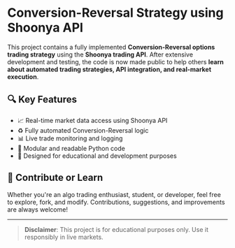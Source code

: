 # Conversion-Reversal Strategy using Shoonya API

This project contains a fully implemented **Conversion-Reversal options trading strategy** using the **Shoonya trading API**. After extensive development and testing, the code is now made public to help others **learn about automated trading strategies, API integration, and real-market execution**.

## 🔍 Key Features
- 📈 Real-time market data access using Shoonya API
- ♻️ Fully automated Conversion-Reversal logic
- 📊 Live trade monitoring and logging
- 🔧 Modular and readable Python code
- 🎯 Designed for educational and development purposes

## 🤝 Contribute or Learn
Whether you're an algo trading enthusiast, student, or developer, feel free to explore, fork, and modify. Contributions, suggestions, and improvements are always welcome!

---

> **Disclaimer**: This project is for educational purposes only. Use it responsibly in live markets.

